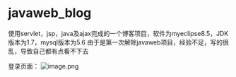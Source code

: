 # javaweb_blog
使用servlet，jsp，java及ajax完成的一个博客项目，软件为myeclipse8.5，JDK版本为1.7，mysql版本为5.6
由于是第一次解除javaweb项目，经验不足，写的很乱，导致自己都有点看不下去


登录页面：
![image.png](http://ww1.sinaimg.cn/large/005KupFKgy1gckpyfy2qkj31hc0q6wk3.jpg)
